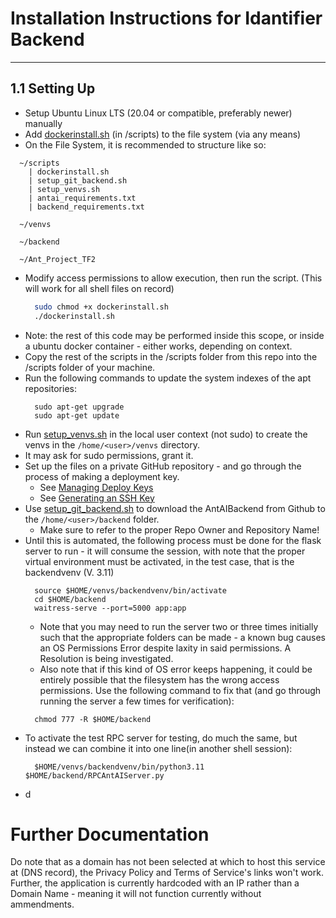 # Installation Instructions for Idantifier Backend

---

## 1.1 Setting Up
- Setup Ubuntu Linux LTS (20.04 or compatible, preferably newer) manually
- Add [dockerinstall.sh](dockerinstall.sh) (in /scripts) to the file system (via any means)
- On the File System, it is recommended to structure like so:
```
  ~/scripts
    | dockerinstall.sh
    | setup_git_backend.sh
    | setup_venvs.sh
    | antai_requirements.txt
    | backend_requirements.txt

  ~/venvs
  
  ~/backend
  
  ~/Ant_Project_TF2

```
- Modify access permissions to allow execution, then run the script. (This will work for all shell files on record)
    ```sh
      sudo chmod +x dockerinstall.sh
      ./dockerinstall.sh
    ```
- Note: the rest of this code may be performed inside this scope, or inside a ubuntu docker container - either works, depending on context.
- Copy the rest of the scripts in the /scripts folder from this repo into the /scripts folder of your machine.
- Run the following commands to update the system indexes of the apt repositories:
    ```
      sudo apt-get upgrade
      sudo apt-get update
  ```
- Run [setup_venvs.sh](setup_venvs.sh) in the local user context (not sudo) to create the venvs in the `/home/<user>/venvs` directory.
- It may ask for sudo permissions, grant it.
- Set up the files on a private GitHub repository - and go through the process of making a deployment key. 
  - See [Managing Deploy Keys](https://docs.github.com/en/authentication/connecting-to-github-with-ssh/managing-deploy-keys#deploy-keys)
  - See [Generating an SSH Key](https://docs.github.com/en/authentication/connecting-to-github-with-ssh/generating-a-new-ssh-key-and-adding-it-to-the-ssh-agent#generating-a-new-ssh-key)
- Use [setup_git_backend.sh](setup_git_backend.sh) to download the AntAIBackend from Github to the `/home/<user>/backend` folder.
  - Make sure to refer to the proper Repo Owner and Repository Name!
- Until this is automated, the following process must be done for the flask server to run - it will consume the session, with note that the proper virtual environment must be activated, in the test case, that is the backendvenv (V. 3.11)
  ```shell
    source $HOME/venvs/backendvenv/bin/activate
    cd $HOME/backend
    waitress-serve --port=5000 app:app
  ```
  - Note that you may need to run the server two or three times initially such that the appropriate folders can be made - a known bug causes an OS Permissions Error despite laxity in said permissions. A Resolution is being investigated.
  - Also note that if this kind of OS error keeps happening, it could be entirely possible that the filesystem has the wrong access permissions. Use the following command to fix that (and go through running the server a few times for verification):
  ```shell
    chmod 777 -R $HOME/backend
  ```
- To activate the test RPC server for testing, do much the same, but instead we can combine it into one line(in another shell session):
  ```shell
    $HOME/venvs/backendvenv/bin/python3.11 $HOME/backend/RPCAntAIServer.py
  ```
- d


# Further Documentation
Do note that as a domain has not been selected at which to host this service at (DNS record), the Privacy Policy and Terms of Service's links won't work. Further, the application is currently hardcoded with an IP rather than a Domain Name - meaning it will not function currently without ammendments.

